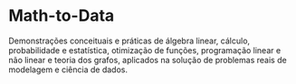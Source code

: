 # Math-to-Data
Demonstrações conceituais e práticas de álgebra linear, cálculo, probabilidade e estatística, otimização de funções, programação linear e não linear e teoria dos grafos, aplicados na solução de problemas reais de modelagem e ciência de dados.

